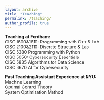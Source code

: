 ```yaml
---
layout: archive
title: "Teaching"
permalink: /teaching/
author_profile: true
---
```


**Teaching at Fordham:**
<br/>CISC 1600&1610: Programming with C++ & Lab
<br/>CISC 2100&2110: Discrete Structure & Lab
<br/>CISC 5380 Programming with Python
<br/>CISC 5650: Cybersecurity Essentials
<br/>CISC 5835 Algorithms for Data Science
<br/>CISC 6670 AI for Cybersecurity



**Past Teaching Assistant Experience at NYU:**
<br/>Machine Learning
<br/>Optimal Control Theory
<br/>System Optimization Method


